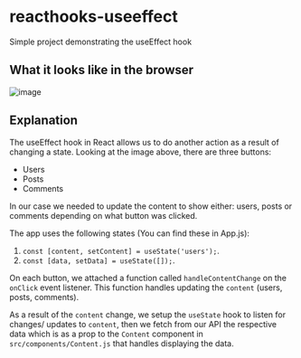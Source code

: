 # reacthooks-useeffect
Simple project demonstrating the useEffect hook

## What it looks like in the browser
![image](https://user-images.githubusercontent.com/74829200/159138760-183d745e-6f87-4b26-a405-3e6c38695030.png)

## Explanation
The useEffect hook in React allows us to do another action as a result of changing a state.
Looking at the image above, there are three buttons:
- Users
- Posts
- Comments

In our case we needed to update the content to show either: users, posts or comments depending on what button was clicked.

The app uses the following states (You can find these in App.js):
1. `const [content, setContent] = useState('users');`.  
2. `const [data, setData] = useState([]);`. 

On each button, we attached a function called `handleContentChange` on the `onClick` event listener. This function handles updating the `content` (users, posts, comments).

As a result of the `content` change, we setup the `useState` hook to listen for changes/ updates to `content`, then we fetch from our API the respective data which is as a prop to the `Content` component in `src/components/Content.js` that handles displaying the data.

